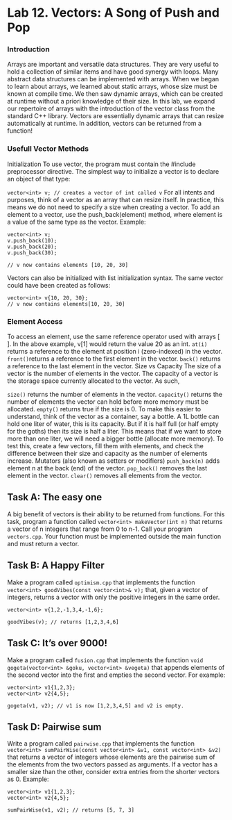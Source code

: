 # Lab 12.   Vectors: A Song of Push and Pop


### Introduction
Arrays are important and versatile data structures. They are very useful to hold a collection of similar items and have good synergy with loops. Many abstract data structures can be implemented with arrays. When we began to learn about arrays, we learned about static arrays, whose size must be known at compile time. We then saw dynamic arrays, which can be created at runtime without a priori knowledge of their size. In this lab, we expand our repertoire of arrays with the introduction of the vector class from the standard C++ library. Vectors are essentially dynamic arrays that can resize automatically at runtime. In addition, vectors can be returned from a function!

### Usefull Vector Methods
Initialization
To use vector, the program must contain the #include <vector> preprocessor directive. The simplest way to initialize a vector is to declare an object of that type:

`vector<int> v; // creates a vector of int called v`
For all intents and purposes, think of a vector as an array that can resize itself. In practice, this means we do not need to specify a size when creating a vector. To add an element to a vector, use the push_back(element) method, where element is a value of the same type as the vector. Example:
```
vector<int> v;     
v.push_back(10); 
v.push_back(20); 
v.push_back(30);

// v now contains elements [10, 20, 30]
```
Vectors can also be initialized with list initialization syntax. The same vector could have been created as follows:
```
vector<int> v{10, 20, 30};
// v now contains elements[10, 20, 30]
```
### Element Access
To access an element, use the same reference operator used with arrays [ ]. In the above example, v[1] would return the value 20 as an int.
`at(i)` returns a reference to the element at position i (zero-indexed) in the vector.
`front()`returns a reference to the first element in the vector.
`back()` returns a reference to the last element in the vector.
Size vs Capacity
The size of a vector is the number of elements in the vector. The capacity of a vector is the storage space currently allocated to the vector. As such,

`size()` returns the number of elements in the vector.
`capacity()` returns the number of elements the vector can hold before more memory must be allocated.
`empty()` returns true if the size is 0. To make this easier to understand, think of the vector as a container, say a bottle. A 1L bottle can hold one liter of water, this is its capacity. But if it is half full (or half empty for the goths) then its size is half a liter. This means that if we want to store more than one liter, we will need a bigger bottle (allocate more memory). To test this, create a few vectors, fill them with elements, and check the difference between their size and capacity as the number of elements increase.
Mutators (also known as setters or modifiers)
`push_back(n)` adds element n at the back (end) of the vector.
`pop_back()` removes the last element in the vector.
`clear()` removes all elements from the vector.

## Task A: The easy one
A big benefit of vectors is their ability to be returned from functions. For this task, program a function called `vector<int> makeVector(int n)` that returns a vector of n integers that range from 0 to n-1. Call your program `vectors.cpp`. Your function must be implemented outside the main function and must return a vector.

## Task B: A Happy Filter
Make a program called `optimism.cpp` that implements the function `vector<int> goodVibes(const vector<int>& v);` that, given a vector of integers, returns a vector with only the positive integers in the same order.
```
vector<int> v{1,2,-1,3,4,-1,6};

goodVibes(v); // returns [1,2,3,4,6]
```
## Task C: It’s over 9000!
Make a program called `fusion.cpp` that implements the function `void gogeta(vector<int> &goku, vector<int> &vegeta)` that appends elements of the second vector into the first and empties the second vector. For example:
```
vector<int> v1{1,2,3};
vector<int> v2{4,5};

gogeta(v1, v2); // v1 is now [1,2,3,4,5] and v2 is empty.
```
## Task D: Pairwise sum
Write a program called `pairwise.cpp` that implements the function `vector<int> sumPairWise(const vector<int> &v1, const vector<int> &v2)` that returns a vector of integers whose elements are the pairwise sum of the elements from the two vectors passed as arguments. If a vector has a smaller size than the other, consider extra entries from the shorter vectors as 0. Example:
```
vector<int> v1{1,2,3};
vector<int> v2{4,5};

sumPairWise(v1, v2); // returns [5, 7, 3]
```
